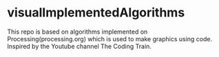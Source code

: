 # visualImplementedAlgorithms
This repo is based on algorithms implemented on Processing(processing.org) which is used to make graphics using code. Inspired by the Youtube channel The Coding Train.
